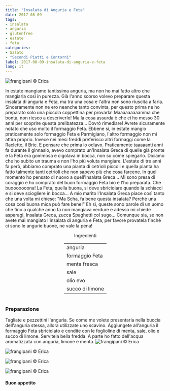 ```yaml
---
title: "Insalata di Anguria e Feta"
date: 2017-08-09
tags:
- insalata
- anguria
- glutenfree
- estate
- feta 
categories:
- Salato
- "Secondi Piatti e Contorni"
label: 2017-08-09-insalata-di-anguria-e-feta
lang: it
---
```

![](../2017-08-09-insalata-di-anguria-e-feta/header.jpg "frangipani © Erica")

In estate mangiamo tantissima anguria, ma non ho mai fatto altro che mangiarla così in purezza. Già l'anno scorso volevo preparare questa insalata di anguria e Feta, ma tra una cosa e l'altra non sono riuscita a farla. Sinceramente non ne ero neanche tanto convinta, per questo prima ne ho preparato solo una piccola coppettina per provarla! Maaaaaaaaamma che bontà, non riesco a descriverlo! Ma la cosa assurda è che ci ho messo 30 anni per scoprire questa prelibatezza... Dovrò rimediare! Avrete sicuramente notato che uso molto il formaggio Feta. Ebbene si, in estate mangio praticamente solo formaggio Feta e Parmigiano, l'altro formaggio non mi attira proprio. Invece nei mesi freddi preferisco altri formaggi come la Raclette, il Brie. E pensare che prima lo odiavo. Praticamente taaaaanti anni fa durante il ginnasio, avevo comprato un'Insalata Greca di quelle già pronte e la Feta era gommosa e cigolava in bocca, non so come spiegarlo. Diciamo che ho subito un trauma e non l'ho più voluta mangiare. L'estate di tre anni fa però, abbiamo comprato una pianta di cetrioli piccoli e quella pianta ha fatto talmente tanti cetrioli che non sapevo più che cosa farcene. In quel momento ho pensato di nuovo a quell'Insalata Greca... Mi sono presa di coraggio e ho comprato del buon formaggio Feta bio e l'ho preparata. Che buooooooona! La Feta, quella buona, si deve sbriciolare quando la schiacci e si deve sciogliere in bocca... A mio marito l'Insalata Greca piace così tanto che una volta mi chiese: "Ma Scha, fa bene questa insalata? Perché una cosa così buona mica può fare bene!" Eh si, queste sono parole di un uomo che fino a qualche anno fa non mangiava verdure e adesso mi chiede asparagi, Insalata Greca, zucca Spaghetti col sugo... Comunque sia, se non avete mai mangiato l'insalata di anguria e Feta, per favore provatela finché ci sono le angurie buone, ne vale la pena!

<div id="wrapper" style="text-align: center">
  <div id="yourdiv" style="display: inline-block;">
    <div class="ingredients">
      <div class="ingredients-title">Ingredienti</div>
      <table>
        <tbody>
          <tr>
            <td>anguria</td>
          </tr>
          <tr>
            <td>formaggio Feta</td>
          </tr>
          <tr>
            <td>menta fresca</td>
          </tr>
          <tr>
            <td>sale</td>
          </tr>
          <tr>
            <td>olio evo</td>
          </tr>
          <tr>
            <td>succo di limone</td>
          </tr>
        </tbody>
      </table>
    </div>
  </div>
</div>


<h3>
  <font color="grey">
    <i class="fa-solid fa-gears"></i>
  </font> Preparazione
</h3>

Tagliate e pezzettini l'anguria. Se come me volete presentarla nella buccia dell'anguria stessa, allora utilizzate uno scavino. Aggiungete all'anguria il formaggio Feta sbriciolato e condite con le foglioline di menta, sale, olio e succo di limone. Servitela bella fredda. A parte ho fatto dell'acqua aromatizzata con anguria, limone e menta.
![](../2017-08-09-insalata-di-anguria-e-feta/risultato1.jpg "frangipani © Erica")

![](../2017-08-09-insalata-di-anguria-e-feta/risultato2.jpg "frangipani © Erica")

![](../2017-08-09-insalata-di-anguria-e-feta/risultato3.jpg "frangipani © Erica")

![](../2017-08-09-insalata-di-anguria-e-feta/risultato4.jpg "frangipani © Erica")

<h4>Buon appetito
  <font color="red">
    <i class="fa-regular fa-face-smile"></i>
  </font>
</h4>

